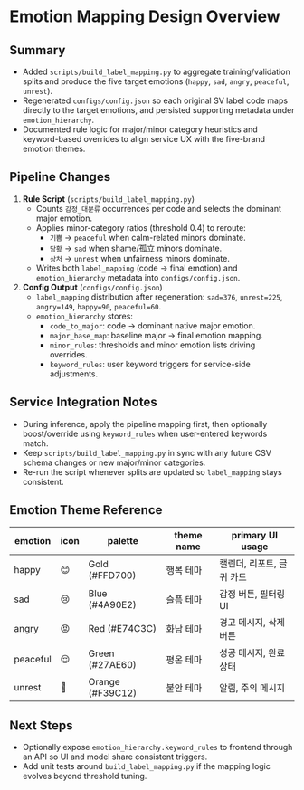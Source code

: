 # Emotion Mapping Design Overview

## Summary
- Added `scripts/build_label_mapping.py` to aggregate training/validation splits and produce the five target emotions (`happy`, `sad`, `angry`, `peaceful`, `unrest`).
- Regenerated `configs/config.json` so each original SV label code maps directly to the target emotions, and persisted supporting metadata under `emotion_hierarchy`.
- Documented rule logic for major/minor category heuristics and keyword-based overrides to align service UX with the five-brand emotion themes.

## Pipeline Changes
1. **Rule Script** (`scripts/build_label_mapping.py`)
   - Counts `감정_대분류` occurrences per code and selects the dominant major emotion.
   - Applies minor-category ratios (threshold 0.4) to reroute:
     - `기쁨` → `peaceful` when calm-related minors dominate.
     - `당황` → `sad` when shame/孤立 minors dominate.
     - `상처` → `unrest` when unfairness minors dominate.
   - Writes both `label_mapping` (code → final emotion) and `emotion_hierarchy` metadata into `configs/config.json`.
2. **Config Output** (`configs/config.json`)
   - `label_mapping` distribution after regeneration: `sad=376`, `unrest=225`, `angry=149`, `happy=90`, `peaceful=60`.
   - `emotion_hierarchy` stores:
     - `code_to_major`: code → dominant native major emotion.
     - `major_base_map`: baseline major → final emotion mapping.
     - `minor_rules`: thresholds and minor emotion lists driving overrides.
     - `keyword_rules`: user keyword triggers for service-side adjustments.

## Service Integration Notes
- During inference, apply the pipeline mapping first, then optionally boost/override using `keyword_rules` when user-entered keywords match.
- Keep `scripts/build_label_mapping.py` in sync with any future CSV schema changes or new major/minor categories.
- Re-run the script whenever splits are updated so `label_mapping` stays consistent.

## Emotion Theme Reference
| emotion | icon | palette | theme name | primary UI usage |
|---------|------|---------|------------|------------------|
| happy | 😊 | Gold (#FFD700) | 행복 테마 | 캘린더, 리포트, 글귀 카드 |
| sad | 😢 | Blue (#4A90E2) | 슬픔 테마 | 감정 버튼, 필터링 UI |
| angry | 😡 | Red (#E74C3C) | 화남 테마 | 경고 메시지, 삭제 버튼 |
| peaceful | 😌 | Green (#27AE60) | 평온 테마 | 성공 메시지, 완료 상태 |
| unrest | 🫨 | Orange (#F39C12) | 불안 테마 | 알림, 주의 메시지 |

## Next Steps
- Optionally expose `emotion_hierarchy.keyword_rules` to frontend through an API so UI and model share consistent triggers.
- Add unit tests around `build_label_mapping.py` if the mapping logic evolves beyond threshold tuning.
